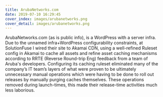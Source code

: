 ```yaml
---
title: ArubaNetworks.com
date: 2019-07-10 16:29:45
cover_index: images/arubanetworks.png
cover_detail: images/arubanetworks.png
---
```


ArubaNetworks.com (as is public info), is a WordPress with a server infra. Due to the unnamed infra+WordPress configurability constraints, at SolutionFuse I wired their site to Akamai CDN, using a well-refined Ruleset config in Akamai to cache all assets and refine asset caching mechanisms according to RRTE (Reverse Round-trip Eng) feedback from a team of Aruba's developers. Configuring its caching ruleset eliminated many of the company’s IT team’s layers of what were proven to be ultimately unnecessary manual operations which were having to be done to roll out releases by manually purging caches themselves. These operations removed during launch-times, this made their release-time activities much less laborious.
